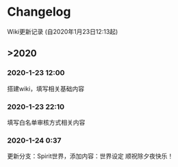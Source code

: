 # Changelog

Wiki更新记录 (自2020年1月23日12:13起)

## >2020

### 2020-1-23 12:00
搭建wiki，填写相关基础内容

### 2020-1-23 22:10
填写白名单审核方式相关内容

### 2020-1-24 0:37
更新分支：Spirit世界，添加内容：世界设定
顺祝除夕夜快乐！
